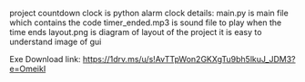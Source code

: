 project countdown clock is python alarm clock
details:
main.py is main file which contains the code
timer_ended.mp3 is sound file to play when the time ends
layout.png is diagram of layout of the project it is easy to understand image of gui

Exe Download link:  https://1drv.ms/u/s!AvTTpWon2GKXgTu9bh5lkuJ_JDM3?e=OmeikI
